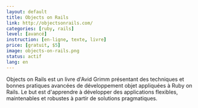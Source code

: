 ```yaml
---
layout: default
title: Objects on Rails
link: http://objectsonrails.com/
categories: [ruby, rails]
level: [avancé]
instruction: [en-ligne, texte, livre]
price: [gratuit, $5]
image: objects-on-rails.png
status: actif
lang: en
---
```


Objects on Rails est un livre d'Avid Grimm présentant des techniques et bonnes pratiques avancées de développement objet appliquées à Ruby on Rails. Le but est d'apprendre à développer des applications flexibles, maintenables et robustes à partir de solutions pragmatiques.

